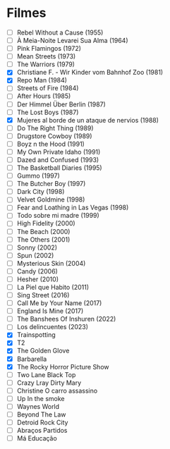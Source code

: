 # Filmes

- [ ] Rebel Without a Cause (1955)
- [ ] À Meia-Noite Levarei Sua Alma (1964)
- [ ] Pink Flamingos (1972)
- [ ] Mean Streets (1973)
- [ ] The Warriors (1979)
- [x] Christiane F. - Wir Kinder vom Bahnhof Zoo (1981)
- [x] Repo Man (1984)
- [ ] Streets of Fire (1984)
- [ ] After Hours (1985)
- [ ] Der Himmel Über Berlin (1987)
- [ ] The Lost Boys (1987)
- [x] Mujeres al borde de un ataque de nervios (1988)
- [ ] Do The Right Thing (1989)
- [ ] Drugstore Cowboy (1989)
- [ ] Boyz n the Hood (1991)
- [ ] My Own Private Idaho (1991)
- [ ] Dazed and Confused (1993)
- [ ] The Basketball Diaries (1995)
- [ ] Gummo (1997)
- [ ] The Butcher Boy (1997)
- [ ] Dark City (1998)
- [ ] Velvet Goldmine (1998)
- [ ] Fear and Loathing in Las Vegas (1998)
- [ ] Todo sobre mi madre (1999)
- [ ] High Fidelity (2000)
- [ ] The Beach (2000)
- [ ] The Others (2001)
- [ ] Sonny (2002)
- [ ] Spun (2002)
- [ ] Mysterious Skin (2004)
- [ ] Candy (2006)
- [ ] Hesher (2010)
- [ ] La Piel que Habito (2011)
- [ ] Sing Street (2016)
- [ ] Call Me by Your Name (2017)
- [ ] England Is Mine (2017)
- [ ] The Banshees Of Inshuren (2022)
- [ ] Los delincuentes (2023)
- [x] Trainspotting
- [x] T2
- [x] The Golden Glove
- [x] Barbarella
- [x] The Rocky Horror Picture Show
- [ ] Two Lane Black Top
- [ ] Crazy Lray Dirty Mary
- [ ] Christine O carro assassino
- [ ] Up In the smoke
- [ ] Waynes World
- [ ] Beyond The Law
- [ ] Detroid Rock City
- [ ] Abraços Partidos
- [ ] Má Educação
